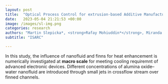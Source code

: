 ```yaml
---
layout: post
title:  "Optical Process Control for extrusion-based Additive Manufacturing methods in construction"
date:   2023-05-04 21:21:53 +00:00
image: /images/sl-img.png
categories: research
authors: "Martin Slepicka*, <strong>Rafay Mohiuddin*</strong>, Miranda Cruz Policroniades*, André Borrmann"
subtitle: "ISARC"

---
```


In this study, the influence of nanofluid and finns for heat enhancement is numerically investigated at **macro scale** for meeting cooling requiremnt of advanced electronic devices. Different concentrations of alumina oxide–water nanofluid are introduced through small jets in crossflow stream over finned channels.